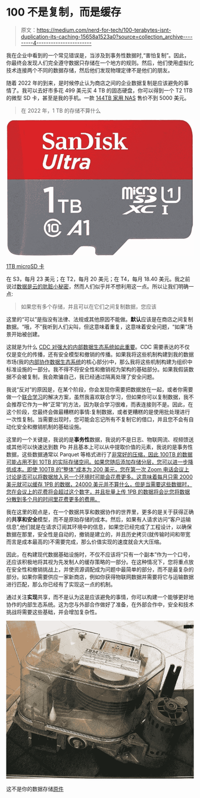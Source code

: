 # 100 不是复制，而是缓存

> 原文：<https://medium.com/nerd-for-tech/100-terabytes-isnt-duplication-its-caching-15658a1523a0?source=collection_archive---------4----------------------->

我在企业中看到的一个常见错误是，当涉及到事务性数据时,“害怕复制”。因此，你最终会发现人们完全遵守数据只存储在一个地方的规则。然后，他们使用虚拟化技术连接两个不同的数据存储，然后他们发现物理定律不是他们的朋友。

随着 2022 年的到来，是时候停止认为商店之间的企业数据复制是应该避免的事情了。我可以去好市多花 499 美元买 4 TB 的固态硬盘，你可以得到一个 T2 1TB 的微型 SD 卡，甚至是我的手机。一款 [144TB 家用 NAS](https://eshop.macsales.com/item/OWC/TB38SRT144/?utm_source=google&utm_medium=shoppingengine&utm_campaign=googlebase&gclid=Cj0KCQiAtJeNBhCVARIsANJUJ2HBZpB2lOrQR77NGlaaF29a5nmZ1qNJIC1FvB-vwLicI19kqRoutQUaAvG8EALw_wcB) 售价不到 5000 美元。

> 在 2022 年，1 TB 的存储不算什么

![](img/5dd7d214e0a83fcf2fc6142694687e19.png)

[1TB microSD 卡](https://www.amazon.com/Lexar-Professional-633x-SDXC-UHS-I/dp/B07N6YBB9S/ref=sr_1_20?crid=3OY76M47QCOXE&keywords=2tb%2Bsd%2Bcard&qid=1638305132&refinements=p_n_feature_two_browse-bin%3A13203835011&rnid=6518301011&s=pc&sprefix=2%2BTB%2BSD%2Caps%2C205&sr=1-20&th=1)

在 S3，每月 23 美元；在 T2，每月 20 美元；在 T4，每月 18.40 美元。我之前说过[数据是云的肮脏小秘密](https://blog.metamirror.io/clouds-dirty-little-secret-becomes-the-hyperscalers-biggest-opportunity-dc1030b2c841)，然而人们似乎并不想利用这一点。所以让我们明确一点:

> 如果您有多个存储，并且可以在它们之间复制数据，您应该

这里的“可以”是指没有法律、法规或其他原因不能做。**默认**应该是在商店之间复制数据。“哦，不”我听到人们尖叫，但这意味着重复，这意味着安全问题，“如果”场景开始被创建。

这就是为什么 [CDC 对强大的内部数据生态系统如此重要](https://blog.metamirror.io/how-cdc-adds-data-resilience-to-data-platforms-c3c4c7ad88a2)。CDC 需要表达的不仅仅是变化的传播，还有安全模型和撤销的传播。如果我将这些机制构建到我的数据市场(我的[内部协作数据生态系统](https://www.capgemini.com/service/perform-ai/collaborative-data-ecosystems/)的核心部分)中，那么我将这些机制构建为组织中标准设施的一部分。我不得不将安全性和撤销视为架构的基础部分。如果我假装数据不会被复制，我会欺骗自己，我已经通过隔离处理了安全问题。

我说“反对”的原因是，在某个阶段，你会发现你需要把数据放在一起，或者你需要做一个[联合学习](/collaborative-data-ecosystems/federated-learning-a-business-explainer-e3a5cb92d65e)的解决方案，虽然我喜欢联合学习，但如果你可以复制数据，我不会推荐它作为一种“正常”的方法，因为联合学习很难，而表连接则不是。因此，在这个阶段，您最终会做最糟糕的事情:复制数据，或者更糟糕的是使用批处理进行一次性复制。当需要出现时，您可能会忘记所有不复制它的借口，并且您不会有自动化安全和撤销机制的基础设施。

这里的一个关键是，我说的是**事务性**数据，我说的不是日志、物联网流、视频馈送或其他可以快速达到数 Pb 并且基本上可以从中提取价值的元素，我说的是事务性数据，这些数据通常以 Parquet 等格式进行了[非常好的压缩，因此 100TB 的数据可能占用不到 10TB 的实际存储空间。如果您随后添加存储分层，您可以进一步降低成本。即使 100TB 的“整体”成本为 200 美元，您在第一次 Zoom 电话会议上讨论是否可以将数据放入另一个环境时可能会花费更多。这意味着每月只需 2000 美元就可以缓存 1PB 的数据，24000 美元并不算什么，但是当需要这些数据时，您在会议上的花费将会超过这个数字，并且批量上传 1PB 的数据将会比您将数据分散到多个月的时间里花费更多的费用。](https://blog.cloudera.com/benchmarking-apache-parquet-the-allstate-experience/#:~:text=The%20final%20test%2C%20disk%20space,91.24%25%20compression%20ratio%20for%20Avro.)

我在这里的观点是，在一个数据共享和数据协作的世界里，更多的是关于获得正确的**共享和安全**模型，而不是原始存储的成本。然后，如果有人请求访问“客户运输信息”,他们就是在请求订阅其环境中的信息，如果您已经完成了工程设计，以确保数据在那里，安全性是自动的，撤销是建立的，并且历史拷贝(就传输时间和带宽而言是成本最高的)不需要完成，那么价值实现的速度就会大大压缩。

因此，在构建现代数据基础设施时，不仅不应该将“只有一个副本”作为一个口号，还应该积极地将其视为先发制人的缓存策略的一部分。在这种情况下，您将重点放在安全性和撤销挑战上，并使资源调配成为问题中最简单的部分，而不是最复杂的部分。如果你需要供应一家新商店，例如你获得物联网数据并需要将它与运输数据进行匹配，那么你已经有了实现这一点的机制。

通过关注**实现**共享，而不是认为这是应该避免的事情，你可以构建一个能够更好地协作的内部生态系统。这为您与外部合作做好了准备，在外部合作中，安全和技术挑战将需要这些基础，并会增加复杂性。

![](img/fc7dcbdb356f0498c4293b19bd4c4a91.png)

这不是你的数据存储[原件](https://commons.wikimedia.org/wiki/File:IBM_old_hdd_mod.jpg)